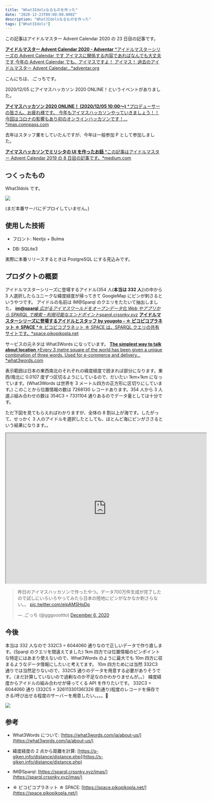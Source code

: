 ```yaml
---
title: "What3Idolsなるものを作った"
date: "2020-12-23T09:00:00.000Z"
description: "What3Idolsなるものを作った"
tags: ["What3Idols"]
---
```


この記事はアイドルマスター Advent Calendar 2020 の 23 日目の記事です。

[**アイドルマスター Advent Calendar 2020 - Adventar**
*アイドルマスターシリーズの Advent Calendar です アイマスに関係する内容であればなんでも大丈夫です 今年の Advent Calendar でも、アイマスですよ！ アイマス！ 過去のアイドルマスター Advent Calendar…*adventar.org](https://adventar.org/calendars/4976)

こんにちは、.ごっちです。

2020/12/05 にアイマスハッカソン 2020 ONLINE！というイベントがありました。

[**アイマスハッカソン 2020 ONLINE！ (2020/12/05 10:00〜)**
*プロデューサーの皆さん、お疲れ様です。 今年もアイマスハッカソンやっていきましょう！！ 今回はコロナの影響もあり初のオンラインハッカソンです！…*imas.connpass.com](https://imas.connpass.com/event/194308/)

去年はスタッフ業をしていたんですが、今年は一般参加 P として参加しました。

[**アイマスハッカソンでミリシタの UI を作ったお話**
*この記事はアイドルマスター Advent Calendar 2019 の 8 日目の記事です。*medium.com](https://medium.com/@gggooottto/%E3%82%A2%E3%82%A4%E3%83%9E%E3%82%B9%E3%83%8F%E3%83%83%E3%82%AB%E3%82%BD%E3%83%B3%E3%81%A7%E3%83%9F%E3%83%AA%E3%82%B7%E3%82%BF%E3%81%AEui%E3%82%92%E4%BD%9C%E3%81%A3%E3%81%9F%E3%81%8A%E8%A9%B1-77d68d167155)

## つくったもの

What3Idols です。

![](https://cdn-images-1.medium.com/max/3600/0*zkJsL6jmk1bJYzzI.png)

(まだ本番サーバにデプロイしていません。)

## 使用した技術

- フロント: Nextjs + Bulma

- DB: SQLite3

実際に本番リリースするときは PostgreSQL にする見込みです。

## プロダクトの概要

アイドルマスターシリーズに登場するアイドル(354 人(**本当は 332 人**))の中から 3 人選択したらユニークな緯度経度が帰ってきて GoogleMap にピンが刺さるというやつです。
アイドルの名前は IM@Sparql のクエリをたたいて抽出しました。
[**im@sparql**
*広がるアイマスワールドをオープンデータ化 Web やアプリから SPARQL で検索・利用可能なエンドポイント*sparql.crssnky.xyz](https://sparql.crssnky.xyz/imas/)
[**アイドルマスターシリーズに登場するアイドルとスタッフ by yougoto - ☆ ピコピコプラネット ☆ SPACE**
*☆ ピコピコプラネット ☆ SPACE は、SPARQL クエリの共有サイトです。*space.pikopikopla.net](https://space.pikopikopla.net/query/77f9f0a4f8)

サービスの元ネタは What3Words になっています。
[**The simplest way to talk about location**
*Every 3 metre square of the world has been given a unique combination of three words. Used for e-commerce and delivery…*what3words.com](https://what3words.com/)

表示範囲は日本の東西南北のそれぞれの緯度経度で囲まれば部分になります。東西/南北に 0.0107 度ずつ区切るようにしているので、だいたい 1km×1km になっています。(What3Words は世界を 3 メートル四方の正方形に区切りにしています。)
このことから位置情報の数は 7268130 レコードあります。354 人から 3 人選ぶ組み合わせの数は 354C3 = 7331104 通りあるのでデータ量としては十分です。

ただ下図を見てもらえればわかりますが、全体の 8 割以上が海です。したがって、せっかく 3 人のアイドルを選択したとしても、ほとんど海にピンがささるという結果になります。。

<iframe src="https://www.google.com/maps/d/embed?mid=14O4R_KALvqGAGol77x5yO998eAdfs_S5&hl=en_US" width="640" height="480"></iframe>

<blockquote class="twitter-tweet"><p lang="ja" dir="ltr">昨日のアイマスハッカソンで作ったやつ。データ700万件生成が完了したので試しにいろいろやってみたら日本の陸地にピンがなかなか刺さらない。。 <a href="https://t.co/eipAMSHpDp">pic.twitter.com/eipAMSHpDp</a></p>&mdash; .ごっち (@gggooottto) <a href="https://twitter.com/gggooottto/status/1335431498497839104?ref_src=twsrc%5Etfw">December 6, 2020</a></blockquote>

## 今後

本当は 332 人なので 332C3 = 6044060 通りなので正しいデータで作り直します。(Sparql のクエリを間違えてました)
1km 四方では位置情報のピンポイントな特定にはあまり使えないので、What3Words のように最大でも 10m 四方に収まるようなデータ情報にしたいと考えてます。
10m 四方ためには当然 332C3 通りでは当然足りないので、332C5 通りのデータを用意する必要がありそうです。（まだ計算していないので過剰なのか不足なのかわかりませんが。。）
緯度経度からアイドルの組み合わせが帰ってくる API を作りたいです。
332C3 = 6044060 通り (332C5 = 32611330136(326 億)通り)程度のレコードを保存できる/呼び出せる程度のサーバーを用意したい。。。。💸

![](https://cdn-images-1.medium.com/max/2000/1*lSZvZqTwEnFv4Q2ck0PqFA.png)

## 参考

- What3Words について: [https://what3words.com/ja/about-us/](https://what3words.com/ja/about-us/)

- 緯度経度の 2 点から距離を計算: [https://s-giken.info/distance/distance.php](https://s-giken.info/distance/distance.php)

- IM@Sparql: [https://sparql.crssnky.xyz/imas/](https://sparql.crssnky.xyz/imas/)

- ☆ ピコピコプラネット ☆ SPACE: [https://space.pikopikopla.net/](https://space.pikopikopla.net/)
